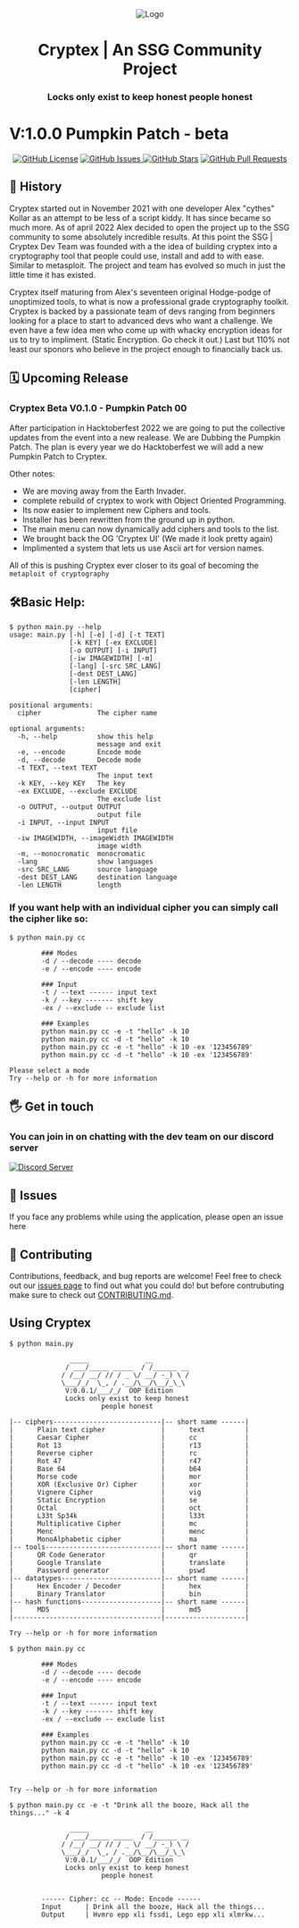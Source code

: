 <div align="center">
  <img src="https://i.imgur.com/AeE9koP.png" alt="Logo">
  <h1> Cryptex | An SSG Community Project </h1>
  <h3>Locks only exist to keep honest people honest</h3>
</div>

# V:1.0.0 Pumpkin Patch - beta

<p align="center">
    <a href="https://github.com/SSGorg/Cryptex/blob/main/LICENCE"><img src="https://img.shields.io/badge/license-AGPL%20%203.0-0d1117?style=flat-square" alt="GitHub License"></a>
    <a href="https://github.com/SSGorg/Cryptex/issues"><img src="https://img.shields.io/github/issues/SSGorg/Cryptex?color=0d1117&style=flat-square" alt="GitHub Issues"> 
    <a href="https://github.com/SSGorg/Cryptex/stargazers"><img src="https://img.shields.io/github/stars/SSGorg/Cryptex?style=flat-square&color=0d1117" alt="GitHub Stars"></a>
    <a href="https://github.com/SSGorg/Cryptex/pulls"><img src="https://img.shields.io/github/issues-pr/SSGorg/Cryptex?color=0d1117&style=flat-square" alt="GitHub Pull Requests"></a>
</p>

## 📖 History
Cryptex started out in November 2021 with one developer Alex "cythes" Kollar as an attempt to be less of a script kiddy.
It has since became so much more. As of april 2022 Alex decided to open the project up to the SSG community to some absolutely incredible results. At this point the SSG | Cryptex Dev Team was founded with a the idea of building cryptex into a cryptography tool that people could use, install and add to with ease. Similar to metasploit. The project and team has evolved so much in just the little time it has existed.  
  
Cryptex itself maturing from Alex's seventeen original Hodge-podge of unoptimized tools, to what is now a professional grade cryptography toolkit. Cryptex is backed by a passionate team of devs ranging from beginners looking for a place to start to advanced devs who want a challenge. We even have a few idea men who come up with whacky encryption ideas for us to try to impliment. (Static Encryption. Go check it out.) Last but 110% not least our sponors who believe in the project enough to financially back us. 
  
## 🗓️ Upcoming Release
### Cryptex Beta V0.1.0 - Pumpkin Patch 00  
After participation in Hacktoberfest 2022 we are going to put the collective updates from the event into a new realease. We are Dubbing the Pumpkin Patch. The plan is every year we do Hacktoberfest we will add a new Pumpkin Patch to Cryptex.  
  
Other notes: 
- We are moving away from the Earth Invader. 
- complete rebuild of cryptex to work with Object Oriented Programming. 
- Its now easier to implement new Ciphers and tools.   
- Installer has been rewritten from the ground up in python.
- The main menu can now dynamically add ciphers and tools to the list.
- We brought back the OG 'Cryptex UI' (We made it look pretty again)
- Implimented a system that lets us use Ascii art for version names.

All of this is pushing Cryptex ever closer to its goal of becoming the `metaploit of cryptography`  
      
## 🛠️Basic Help:
```
$ python main.py --help
usage: main.py [-h] [-e] [-d] [-t TEXT]
               [-k KEY] [-ex EXCLUDE]
               [-o OUTPUT] [-i INPUT]
               [-iw IMAGEWIDTH] [-m]
               [-lang] [-src SRC_LANG]
               [-dest DEST_LANG]
               [-len LENGTH]
               [cipher]

positional arguments:
  cipher              The cipher name

optional arguments:
  -h, --help          show this help
                      message and exit
  -e, --encode        Encode mode
  -d, --decode        Decode mode
  -t TEXT, --text TEXT
                      The input text
  -k KEY, --key KEY   The key
  -ex EXCLUDE, --exclude EXCLUDE
                      The exclude list
  -o OUTPUT, --output OUTPUT
                      output file
  -i INPUT, --input INPUT
                      input file
  -iw IMAGEWIDTH, --imageWidth IMAGEWIDTH
                      image width
  -m, --monocromatic  monocromatic
  -lang               show languages
  -src SRC_LANG       source language
  -dest DEST_LANG     destination language
  -len LENGTH         length
```
### If you want help with an individual cipher you can simply call the cipher like so:
```
$ python main.py cc
 
        ### Modes
        -d / --decode ---- decode
        -e / --encode ---- encode

        ### Input
        -t / --text ------ input text
        -k / --key ------- shift key
        -ex / --exclude -- exclude list

        ### Examples
        python main.py cc -e -t "hello" -k 10
        python main.py cc -d -t "hello" -k 10
        python main.py cc -e -t "hello" -k 10 -ex '123456789'
        python main.py cc -d -t "hello" -k 10 -ex '123456789'
       
Please select a mode
Try --help or -h for more information
```
## 🖐️ Get in touch
### You can join in on chatting with the dev team on our discord server
  <a href="https://discord.gg/899KQFeAXr"><img src="https://discordapp.com/api/guilds/879757204620726362/widget.png?style=banner3" alt="Discord Server"></a>
  
## 🔧 Issues
If you face any problems while using the application, please open an issue here
 
## 🤝 Contributing
Contributions, feedback, and bug reports are welcome! Feel free to check out our [issues page](https://github.com/SSGorg/Cryptex/issues) to find out what you could do! but before contrubuting make sure to check out [CONTRIBUTING.md](./CONTRIBUTING.md).

## Using Cryptex 
```
$ python main.py

               _____              __         
              / ___/_____ _____  / /______ __
             / /__/ __/ // / _ \/ __/ -_) \ /
             \___/_/  \_, / .__/\__/\__/_\_\ 
              V:0.0.1/___/_/  OOP Edition
              Locks only exist to keep honest 
                       people honest
          
|-- ciphers---------------------------|-- short name ------|
|      Plain text cipher              |      text          |
|      Caesar Cipher                  |      cc            |
|      Rot 13                         |      r13           |
|      Reverse cipher                 |      rc            |
|      Rot 47                         |      r47           |
|      Base 64                        |      b64           |
|      Morse code                     |      mor           |
|      XOR (Exclusive Or) Cipher      |      xor           |    
|      Vignere Cipher                 |      vig           |
|      Static Encryption              |      se            |
|      Octal                          |      oct           |
|      L33t Sp34k                     |      l33t          |
|      Multiplicative Cipher          |      mc            |
|      Menc                           |      menc          |
|      MonoAlphabetic cipher          |      ma            |
|-- tools-----------------------------|-- short name ------|
|      QR Code Generator              |      qr            |
|      Google Translate               |      translate     |
|      Password generator             |      pswd          |
|-- datatypes-------------------------|-- short name ------|
|      Hex Encoder / Decoder          |      hex           |
|      Binary Translator              |      bin           |
|-- hash functions--------------------|-- short name ------|
|      MD5                            |      md5           |
|-------------------------------------|--------------------|

Try --help or -h for more information
      
$ python main.py cc
 
        ### Modes
        -d / --decode ---- decode
        -e / --encode ---- encode

        ### Input
        -t / --text ------ input text
        -k / --key ------- shift key
        -ex / --exclude -- exclude list

        ### Examples
        python main.py cc -e -t "hello" -k 10
        python main.py cc -d -t "hello" -k 10
        python main.py cc -e -t "hello" -k 10 -ex '123456789'
        python main.py cc -d -t "hello" -k 10 -ex '123456789'
       

Try --help or -h for more information
      
$ python main.py cc -e -t "Drink all the booze, Hack all the things..." -k 4

               _____              __         
              / ___/_____ _____  / /______ __
             / /__/ __/ // / _ \/ __/ -_) \ /
             \___/_/  \_, / .__/\__/\__/_\_\ 
              V:0.0.1/___/_/  OOP Edition
              Locks only exist to keep honest 
                       people honest
          

        ------ Cipher: cc -- Mode: Encode ------
        Input      | Drink all the booze, Hack all the things...
        Output     | Hvmro epp xli fssdi, Lego epp xli xlmrkw...

```

